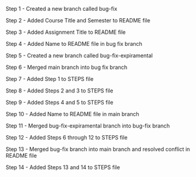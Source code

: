 Step 1 - Created a new branch called bug-fix

Step 2 - Added Course Title and Semester to README file

Step 3 - Added Assignment Title to README file

Step 4 - Added Name to README file in bug fix branch

Step 5 - Created a new branch called bug-fix-expiramental

Step 6 - Merged main branch into bug fix branch

Step 7 - Added Step 1 to STEPS file 

Step 8 - Added Steps 2 and 3 to STEPS file

Step 9 - Added Steps 4 and 5 to STEPS file 

Step 10 - Added Name to README file in main branch

Step 11 - Merged bug-fix-expiramental branch into bug-fix branch

Step 12 - Added Steps 6 through 12 to STEPS file

Step 13 - Merged bug-fix branch into main branch and resolved conflict in README file

Step 14 - Added Steps 13 and 14 to STEPS file